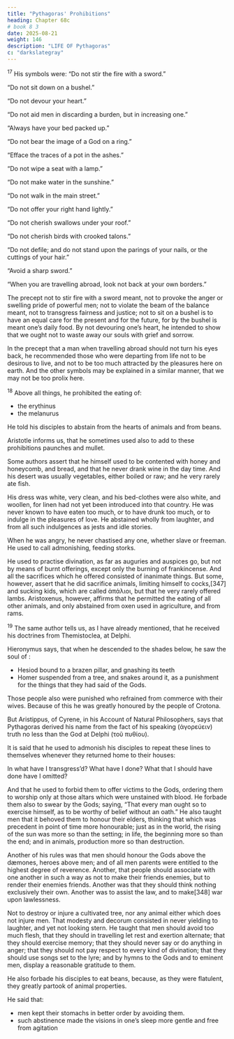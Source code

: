 ```yaml
---
title: "Pythagoras' Prohibitions"
heading: Chapter 68c
# book 8 3
date: 2025-08-21
weight: 146
description: "LIFE OF Pythagoras"
c: "darkslategray"
---
```




<sup>17</sup> His symbols were: “Do not stir the fire with a sword.” 

“Do not sit down on a bushel.” 

“Do not devour your heart.” 

“Do not aid men in discarding a burden, but in increasing one.” 

“Always have your bed packed up.” 

“Do not bear the image of a God on a ring.” 

“Efface the traces of a pot in the ashes.” 

“Do not wipe a seat with a lamp.” 

“Do not make water in the sunshine.”

“Do not walk in the main street.” 

“Do not offer your right hand lightly.” 

“Do not cherish swallows under your roof.” 

“Do not cherish birds with crooked talons.” 

“Do not defile; and do not stand upon the parings of your nails, or the cuttings of your hair.” 

“Avoid a sharp sword.” 

“When you are travelling abroad, look not back at your own borders.” 


The precept not to stir fire with a sword meant, not to provoke the anger or swelling pride of powerful men; not to violate the beam of the balance meant, not to transgress fairness and justice; not to sit on a bushel is to have an equal care for the present and for the future, for by the bushel is meant one’s daily food. By not devouring one’s heart, he intended to show that we ought not to waste away our souls with grief and sorrow. 

In the precept that a man when travelling abroad should not turn his eyes back, he recommended those who were departing from life not to be desirous to live, and not to be too much attracted by the pleasures here on earth. And the other symbols may be explained in a similar manner, that we may not be too prolix here.


<sup>18</sup> Above all things, he prohibited the eating of:
- the erythinus
- the melanurus

He told his disciples to abstain from the hearts of animals and from beans. 

Aristotle informs us, that he sometimes used also to add to these prohibitions paunches and mullet. 

Some authors assert that he himself used to be contented with honey and honeycomb, and bread, and that he never drank wine in the day time. And his desert was usually vegetables, either boiled or raw; and he very rarely ate fish.

His dress was white, very clean, and his bed-clothes were also white, and woollen, for linen had not yet been introduced into that country. He was never known to have eaten too much, or to have drunk too much, or to indulge in the pleasures of love. He abstained wholly from laughter, and from all such indulgences as jests and idle stories.

When he was angry, he never chastised any one, whether slave or freeman. He used to call admonishing, feeding storks.

He used to practise divination, as far as auguries and auspices go, but not by means of burnt offerings, except only the burning of frankincense. And all the sacrifices which he offered consisted of inanimate things. But some, however, assert that he did sacrifice animals, limiting himself to cocks,[347] and sucking kids, which are called ἁπάλιοι, but that he very rarely offered lambs. Aristoxenus, however, affirms that he permitted the eating of all other animals, and only abstained from oxen used in agriculture, and from rams.


<sup>19</sup> The same author tells us, as I have already mentioned, that he received his doctrines from Themistoclea, at Delphi.

Hieronymus says, that when he descended to the shades below, he saw the soul of :
- Hesiod bound to a brazen pillar, and gnashing its teeth
- Homer suspended from a tree, and snakes around it, as a punishment for the things that they had said of the Gods.

Those people also were punished who refrained from commerce with their wives. Because of this he was greatly honoured by the people of Crotona.

But Aristippus, of Cyrene, in his Account of Natural Philosophers, says that Pythagoras derived his name from the fact of his speaking (ἀγορεύειν) truth no less than the God at Delphi (τοῦ πυθίου).

It is said that he used to admonish his disciples to repeat these lines to themselves whenever they returned home to their houses:

In what have I transgress’d? What have I done?
What that I should have done have I omitted?

And that he used to forbid them to offer victims to the Gods, ordering them to worship only at those altars which were unstained with blood. He forbade them also to swear by the Gods; saying, “That every man ought so to exercise himself, as to be worthy of belief without an oath.” He also taught men that it behoved them to honour their elders, thinking that which was precedent in point of time more honourable; just as in the world, the rising of the sun was more so than the setting; in life, the beginning more so than the end; and in animals, production more so than destruction.

Another of his rules was that men should honour the Gods above the dæmones, heroes above men; and of all men parents were entitled to the highest degree of reverence. Another, that people should associate with one another in such a way as not to make their friends enemies, but to render their enemies friends. Another was that they should think nothing exclusively their own. Another was to assist the law, and to make[348] war upon lawlessness. 

Not to destroy or injure a cultivated tree, nor any animal either which does not injure men. That modesty and decorum consisted in never yielding to laughter, and yet not looking stern. He taught that men should avoid too much flesh, that they should in travelling let rest and exertion alternate; that they should exercise memory; that they should never say or do anything in anger; that they should not pay respect to every kind of divination; that they should use songs set to the lyre; and by hymns to the Gods and to eminent men, display a reasonable gratitude to them.

He also forbade his disciples to eat beans, because, as they were flatulent, they greatly partook of animal properties. 

He said that:
- men kept their stomachs in better order by avoiding them.
- such abstinence made the visions in one’s sleep more gentle and free from agitation

